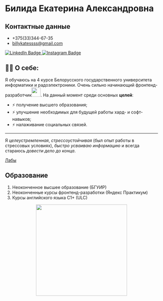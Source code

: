 # Билида Екатерина Александровна

## Контактные данные
- +375(33)344-67-35
- billykatessss@gmail.com
<div id="badges">
  <a href="https://www.linkedin.com/in/%D0%B5%D0%BA%D0%B0%D1%82%D0%B5%D1%80%D0%B8%D0%BD%D0%B0-%D0%B1%D0%B8%D0%BB%D0%B8%D0%B4%D0%B0-7189b8332/">
    <img src="https://img.shields.io/badge/LinkedIn-blue?style=for-the-badge&logo=linkedin&logoColor=white" alt="LinkedIn Badge"/>
  </a>
    <a href="https://www.instagram.com/kkillingmesoftlyyy?igsh=bDN0aG9kY2RwdWg1&utm_source=qr">
    <img src="https://img.shields.io/badge/Instagram-red?style=for-the-badge&logo=instagram&logoColor=white" alt="Instagram Badge"/>
  </a>
</div>
<img src="https://komarev.com/ghpvc/?username=sombrecloud18&style=flat-square&color=blue" alt=""/>

## :woman_technologist: О себе:
Я обучаюсь на 4 курсе Белорусского государственного университета информатики и радоэлектроники. Очень сильно начинающий фронтенд-разработчик<img src="https://media.giphy.com/media/WUlplcMpOCEmTGBtBW/giphy.gif" width="30">. На данный момент среди основных **целей**: 
* :zap: получение высшего образования;
* :zap: улучшение необходимых для будущей работы хард- и софт- навыков; 
* :zap: налаживание социальных связей.
*****
Я *целеустремленная*, *стрессоустойчивая* (был опыт работы в стрессовых условиях), *быстро усваиваю информацию* и всегда стараюсь *довести дело до конца*.


[Лабы](https://sombrecloud18.github.io/evt/)

## Образование
1. Неоконченное высшее образование (БГУИР)
2. Неоконченные курсы фронтенд-разработки (Яндекс Практикум)
3. Курсы английского языка C1+ (ULC)


<div id="header" align="center">
  <img src="https://media4.giphy.com/media/v1.Y2lkPTc5MGI3NjExd2Q0aWUwcWQ0Z2l0NDNoOGNnd2xpenN4OXoyZW5pMTB3NGUybmh3diZlcD12MV9pbnRlcm5hbF9naWZfYnlfaWQmY3Q9Zw/dYQj1vh5n7nqygIU2f/giphy.gif" width="300"/>
</div>


